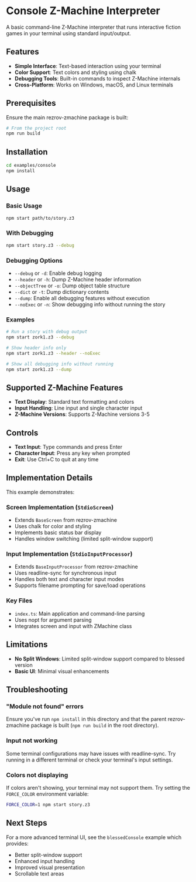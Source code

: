 # Console Z-Machine Interpreter

A basic command-line Z-Machine interpreter that runs interactive fiction games in your terminal using standard input/output.

## Features

- **Simple Interface**: Text-based interaction using your terminal
- **Color Support**: Text colors and styling using chalk
- **Debugging Tools**: Built-in commands to inspect Z-Machine internals
- **Cross-Platform**: Works on Windows, macOS, and Linux terminals

## Prerequisites

Ensure the main rezrov-zmachine package is built:

```bash
# From the project root
npm run build
```

## Installation

```bash
cd examples/console
npm install
```

## Usage

### Basic Usage

```bash
npm start path/to/story.z3
```

### With Debugging

```bash
npm start story.z3 --debug
```

### Debugging Options

- `--debug` or `-d`: Enable debug logging
- `--header` or `-h`: Dump Z-Machine header information
- `--objectTree` or `-o`: Dump object table structure
- `--dict` or `-t`: Dump dictionary contents
- `--dump`: Enable all debugging features without execution
- `--noExec` or `-n`: Show debugging info without running the story

### Examples

```bash
# Run a story with debug output
npm start zork1.z3 --debug

# Show header info only
npm start zork1.z3 --header --noExec

# Show all debugging info without running
npm start zork1.z3 --dump
```

## Supported Z-Machine Features

- **Text Display**: Standard text formatting and colors
- **Input Handling**: Line input and single character input
- **Z-Machine Versions**: Supports Z-Machine versions 3-5

## Controls

- **Text Input**: Type commands and press Enter
- **Character Input**: Press any key when prompted
- **Exit**: Use Ctrl+C to quit at any time

## Implementation Details

This example demonstrates:

### Screen Implementation (`StdioScreen`)

- Extends `BaseScreen` from rezrov-zmachine
- Uses chalk for color and styling
- Implements basic status bar display
- Handles window switching (limited split-window support)

### Input Implementation (`StdioInputProcessor`)

- Extends `BaseInputProcessor` from rezrov-zmachine
- Uses readline-sync for synchronous input
- Handles both text and character input modes
- Supports filename prompting for save/load operations

### Key Files

- `index.ts`: Main application and command-line parsing
- Uses nopt for argument parsing
- Integrates screen and input with ZMachine class

## Limitations

- **No Split Windows**: Limited split-window support compared to blessed version
- **Basic UI**: Minimal visual enhancements

## Troubleshooting

### "Module not found" errors

Ensure you've run `npm install` in this directory and that the parent rezrov-zmachine package is built (`npm run build` in the root directory).

### Input not working

Some terminal configurations may have issues with readline-sync. Try running in a different terminal or check your terminal's input settings.

### Colors not displaying

If colors aren't showing, your terminal may not support them. Try setting the `FORCE_COLOR` environment variable:

```bash
FORCE_COLOR=1 npm start story.z3
```

## Next Steps

For a more advanced terminal UI, see the `blessedConsole` example which provides:

- Better split-window support
- Enhanced input handling
- Improved visual presentation
- Scrollable text areas
